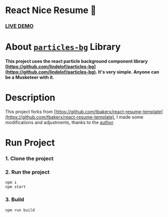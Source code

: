# React Nice Resume :page_with_curl:

### [LIVE DEMO](https://nordicgiant2.github.io/react-nice-resume-page/index.html)

<!-- ![img](https://github.com/nordicgiant2/react-nice-resume/blob/master/public/images/img.jpg?raw=true) -->

# About [`particles-bg`](https://github.com/lindelof/particles-bg) Library
#### This project uses the react particle background component library [https://github.com/lindelof/particles-bg](https://github.com/lindelof/particles-bg). It's very simple. Anyone can be a Musketeer with it.

<!-- ![img](https://github.com/lindelof/particles-bg/raw/master/image/03.jpg?raw=true) -->

# Description
This project forks from [https://github.com/tbakerx/react-resume-template](https://github.com/tbakerx/react-resume-template), I made some modifications and adjustments, thanks to the [author](https://github.com/tbakerx).

<!-- ![img](https://github.com/nordicgiant2/react-nice-resume/blob/master/public/images/img2.jpg?raw=true) -->

# Run Project
### 1. Clone the project

### 2. Run the project
```shell
npm i
npm start
```

### 3. Build
```shell
npm run build
```

